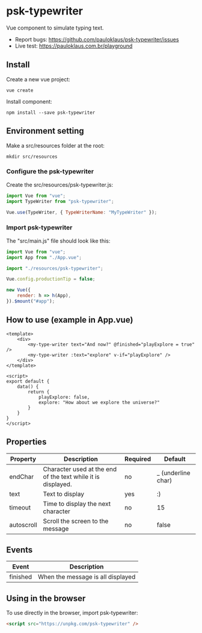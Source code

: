 # psk-typewriter

Vue component to simulate typing text.

* Report bugs: <https://github.com/pauloklaus/psk-typewriter/issues>
* Live test: <https://pauloklaus.com.br/playground>

## Install

Create a new vue project:

```shell
vue create
```

Install component:

```shell
npm install --save psk-typewriter
```

## Environment setting

Make a src/resources folder at the root:

```shell
mkdir src/resources
```

### Configure the psk-typewriter

Create the src/resources/psk-typewriter.js:

```javascript
import Vue from "vue";
import TypeWriter from "psk-typewriter";

Vue.use(TypeWriter, { TypeWriterName: "MyTypeWriter" });
```

### Import psk-typewriter

The "src/main.js" file should look like this:

```javascript
import Vue from "vue";
import App from "./App.vue";

import "./resources/psk-typewriter";

Vue.config.productionTip = false;

new Vue({
    render: h => h(App),
}).$mount("#app");

```

## How to use (example in App.vue)

```vue
<template>
    <div>
        <my-type-writer text="And now?" @finished="playExplore = true" />
        <my-type-writer :text="explore" v-if="playExplore" />
    </div>
</template>

<script>
export default {
    data() {
        return {
            playExplore: false,
            explore: "How about we explore the universe?"
        }
    }
}
</script>
```

## Properties

Property | Description | Required | Default
-|-|-|-
endChar | Character used at the end of the text while it is displayed. | no | _ (underline char)
text | Text to display | yes | :)
timeout | Time to display the next character | no | 15
autoscroll | Scroll the screen to the message | no | false

## Events

Event | Description
-|-
finished | When the message is all displayed

## Using in the browser

To use directly in the browser, import psk-typewriter:

```html
<script src="https://unpkg.com/psk-typewriter" />
```
